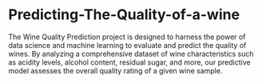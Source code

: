 # Predicting-The-Quality-of-a-wine
 The Wine Quality Prediction project is designed to harness the power of data science and machine learning to evaluate and predict the quality of wines. By analyzing a comprehensive dataset of wine characteristics such as acidity levels, alcohol content, residual sugar, and more, our predictive model assesses the overall quality rating of a given wine sample. 
